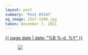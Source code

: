 ```yaml
---
layout: post
summary: 'Post #1547'
og_image: 1547-1280.jpg
taken: December 7, 2021
---
```


<div class="post">
 <time>
  <a href="/1547">
   {{ page.date | date: "%B %-d, %Y" }}
  </a>
 </time>
 <a href="/1547">
  <figure data-taken="12/7/2021">
   <img sizes="(min-width: 700px) 50vw, calc(100vw - 2rem)" src="{{ site.assets_url }}/1547-640.jpg" srcset="{{ site.assets_url }}/1547-320.jpg 320w, {{ site.assets_url }}/1547-640.jpg 640w, {{ site.assets_url }}/1547-960.jpg 960w, {{ site.assets_url }}/1547-1280.jpg 1280w"/>
  </figure>
 </a>
</div>
